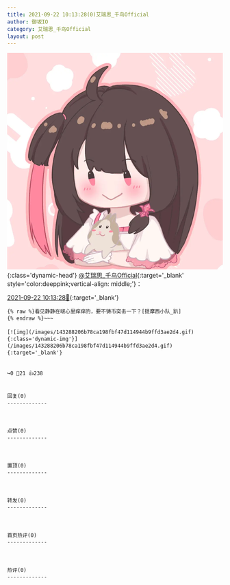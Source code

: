 ```yaml
---
title: 2021-09-22 10:13:28(0)艾瑞思_千鸟Official
author: 御坂IO
category: 艾瑞思_千鸟Official
layout: post
---
```


![img](/images/7e08840c56f251de28bdf766b647bd5fe9a5d50a.jpg){:class='dynamic-head'}
[@艾瑞思_千鸟Official](https://space.bilibili.com/1090010845/dynamic){:target='_blank' style='color:deeppink;vertical-align: middle;'}：

[2021-09-22 10:13:28🔗](https://t.bilibili.com/573113598392632436){:target='_blank'}

~~~
{% raw %}看见静静在啵心里痒痒的，要不铸币突击一下？[提摩西小队_趴]
{% endraw %}~~~

[![img](/images/143288206b78ca198fbf47d114944b9ffd3ae2d4.gif){:class='dynamic-img'}](/images/143288206b78ca198fbf47d114944b9ffd3ae2d4.gif){:target='_blank'}


↪️0 💬21 👍238


回复(0)
-------------



点赞(0)
-------------



置顶(0)
-------------



转发(0)
-------------



首页热评(0)
-------------



热评(0)
-------------



